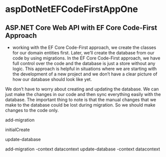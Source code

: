 # aspDotNetEFCodeFirstAppOne

## ASP.NET Core Web API with EF Core Code-First Approach
 - working with the EF Core Code-First approach, we create the classes for our domain entities first. Later, we’ll create the database from our code by using migrations.
In the EF Core Code-First approach, we have full control over the code and the database is just a store without any logic. This approach is helpful in situations where we are starting with the development of a new project and we don’t have a clear picture of how our database should look like yet.

We don’t have to worry about creating and updating the database. We can just make the changes in our code and then sync everything easily with the database. The important thing to note is that the manual changes that we make to the database could be lost during migration. So we should make changes to the code only.

add-migration

initialCreate

update-database

add-migration -context datacontext
update-database -context datacontext
